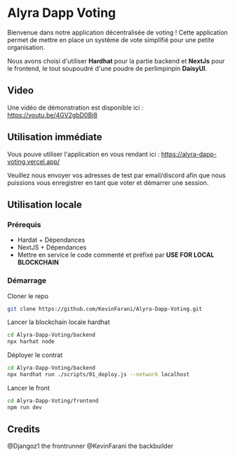 # Alyra Dapp Voting

Bienvenue dans notre application décentralisée de voting ! Cette application permet de mettre en place un système de vote simplifié pour une petite organisation.

Nous avons choisi d'utiliser **Hardhat** pour la partie backend et **NextJs** pour le frontend, le tout soupoudré d'une poudre de perlimpinpin **DaisyUI**.

## Video

Une vidéo de démonstration est disponible ici : https://youtu.be/4GV2gbD0Bj8

## Utilisation immédiate

Vous pouve utiliser l'application en vous rendant ici : https://alyra-dapp-voting.vercel.app/

Veuillez nous envoyer vos adresses de test par email/discord afin que nous puissions vous enregistrer en tant que voter et démarrer une session.

## Utilisation locale

### Prérequis
- Hardat + Dépendances
- NextJS + Dépendances
- Mettre en service le code commenté et préfixé par **USE FOR LOCAL BLOCKCHAIN**

### Démarrage

Cloner le repo
```bash
git clone https://github.com/KevinFarani/Alyra-Dapp-Voting.git
```
Lancer la blockchain locale hardhat
```bash
cd Alyra-Dapp-Voting/backend
npx harhat node
```
Déployer le contrat
```bash
cd Alyra-Dapp-Voting/backend
npx hardhat run ./scripts/01_deploy.js --network localhost
```
Lancer le front
```bash
cd Alyra-Dapp-Voting/frontend
npm run dev
```

## Credits

@Djangoz1 the frontrunner
@KevinFarani the backbuilder
